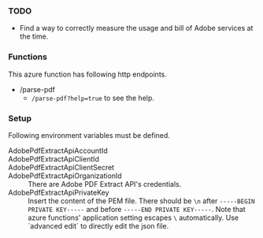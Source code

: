 ### TODO
* Find a way to correctly measure the usage and bill of Adobe services at the time.

### Functions
This azure function has following http endpoints.
* /parse-pdf
  * `/parse-pdf?help=true` to see the help.

### Setup
Following environment variables must be defined.
<dl>
  <dt>AdobePdfExtractApiAccountId</dt>
  <dt>AdobePdfExtractApiClientId</dt>
  <dt>AdobePdfExtractApiClientSecret</dt>
  <dt>AdobePdfExtractApiOrganizationId</dt>
  <dd>There are Adobe PDF Extract API's credentials.</dd>
  <dt>AdobePdfExtractApiPrivateKey</dt>
  <dd>
    Insert the content of the PEM file. There should be <code>\n</code> after <code>-----BEGIN PRIVATE KEY-----</code> and before <code>-----END PRIVATE KEY-----</code>. 
    Note that azure functions' application setting escapes <code>\</code> automatically. Use `advanced edit` to directly edit the json file.
  </dd>
</dl>
